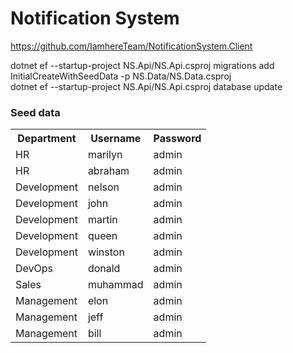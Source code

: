 # Notification System

https://github.com/IamhereTeam/NotificationSystem.Client

dotnet ef --startup-project NS.Api/NS.Api.csproj migrations add InitialCreateWithSeedData -p NS.Data/NS.Data.csproj
<br>
dotnet ef --startup-project NS.Api/NS.Api.csproj database update

<h3>Seed data</h3>
<table style="width:100%">
  <tr>
    <th>Department</th>
    <th>Username</th> 
    <th>Password</th>
  </tr>
  <tr>
    <td>HR</td>
    <td>marilyn</td>
    <td>admin</td>
  </tr>
  <tr>
    <td>HR</td>
    <td>abraham</td>
    <td>admin</td>
  </tr>
  <tr>
    <td>Development</td>
    <td>nelson</td>
    <td>admin</td>
  </tr>
  <tr>
    <td>Development</td>
    <td>john</td>
    <td>admin</td>
  </tr>
  <tr>
    <td>Development</td>
    <td>martin</td>
    <td>admin</td>
  </tr>
  <tr>
    <td>Development</td>
    <td>queen</td>
    <td>admin</td>
  </tr>
  <tr>
    <td>Development</td>
    <td>winston</td>
    <td>admin</td>
  </tr>
  <tr>
    <td>DevOps</td>
    <td>donald</td>
    <td>admin</td>
  </tr>
  <tr>
    <td>Sales</td>
    <td>muhammad</td>
    <td>admin</td>
  </tr>
  <tr>
    <td>Management</td>
    <td>elon</td>
    <td>admin</td>
  </tr>
  <tr>
    <td>Management</td>
    <td>jeff</td>
    <td>admin</td>
  </tr>
  <tr>
    <td>Management</td>
    <td>bill</td>
    <td>admin</td>
  </tr>
</table>

</body>
</html>